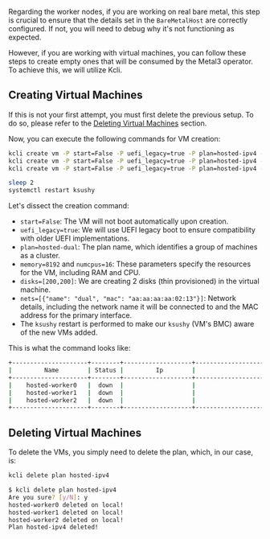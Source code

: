 Regarding the worker nodes, if you are working on real bare metal, this step is crucial to ensure that the details set in the `BareMetalHost` are correctly configured. If not, you will need to debug why it's not functioning as expected.

However, if you are working with virtual machines, you can follow these steps to create empty ones that will be consumed by the Metal3 operator. To achieve this, we will utilize Kcli.

## Creating Virtual Machines

If this is not your first attempt, you must first delete the previous setup. To do so, please refer to the [Deleting Virtual Machines](#deleting-virtual-machines) section.

Now, you can execute the following commands for VM creation:

```bash
kcli create vm -P start=False -P uefi_legacy=true -P plan=hosted-ipv4 -P memory=8192 -P numcpus=16 -P disks=[200,200] -P nets=["{\"name\": \"ipv4\", \"mac\": \"aa:aa:aa:aa:02:11\"}"] -P uuid=aaaaaaaa-aaaa-aaaa-aaaa-aaaaaaaa0211 -P name=hosted-ipv4-worker0
kcli create vm -P start=False -P uefi_legacy=true -P plan=hosted-ipv4 -P memory=8192 -P numcpus=16 -P disks=[200,200] -P nets=["{\"name\": \"ipv4\", \"mac\": \"aa:aa:aa:aa:02:12\"}"] -P uuid=aaaaaaaa-aaaa-aaaa-aaaa-aaaaaaaa0212 -P name=hosted-ipv4-worker1
kcli create vm -P start=False -P uefi_legacy=true -P plan=hosted-ipv4 -P memory=8192 -P numcpus=16 -P disks=[200,200] -P nets=["{\"name\": \"ipv4\", \"mac\": \"aa:aa:aa:aa:02:13\"}"] -P uuid=aaaaaaaa-aaaa-aaaa-aaaa-aaaaaaaa0213 -P name=hosted-ipv4-worker2

sleep 2
systemctl restart ksushy
```

Let's dissect the creation command:

- `start=False`: The VM will not boot automatically upon creation.
- `uefi_legacy=true`: We will use UEFI legacy boot to ensure compatibility with older UEFI implementations.
- `plan=hosted-dual`: The plan name, which identifies a group of machines as a cluster.
- `memory=8192` and `numcpus=16`: These parameters specify the resources for the VM, including RAM and CPU.
- `disks=[200,200]`: We are creating 2 disks (thin provisioned) in the virtual machine.
- `nets=[{"name": "dual", "mac": "aa:aa:aa:aa:02:13"}]`: Network details, including the network name it will be connected to and the MAC address for the primary interface.
- The `ksushy` restart is performed to make our `ksushy` (VM's BMC) aware of the new VMs added.

This is what the command looks like:

```bash
+---------------------+--------+-------------------+----------------------------------------------------+-------------+---------+
|         Name        | Status |         Ip        |                       Source                       |     Plan    | Profile |
+---------------------+--------+-------------------+----------------------------------------------------+-------------+---------+
|    hosted-worker0   |  down  |                   |                                                    | hosted-ipv4 |  kvirt  |
|    hosted-worker1   |  down  |                   |                                                    | hosted-ipv4 |  kvirt  |
|    hosted-worker2   |  down  |                   |                                                    | hosted-ipv4 |  kvirt  |
+---------------------+--------+-------------------+----------------------------------------------------+-------------+---------+
```

## Deleting Virtual Machines

To delete the VMs, you simply need to delete the plan, which, in our case, is:

```bash
kcli delete plan hosted-ipv4
```

```bash
$ kcli delete plan hosted-ipv4
Are you sure? [y/N]: y
hosted-worker0 deleted on local!
hosted-worker1 deleted on local!
hosted-worker2 deleted on local!
Plan hosted-ipv4 deleted!
```
